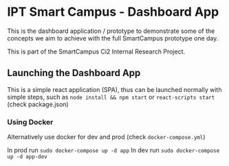 # IPT Smart Campus - Dashboard App

This is the dashboard application / prototype to demonstrate some of the concepts we aim to achieve with the full SmartCampus prototype one day.

This is part of the SmartCampus Ci2 Internal Research Project.

## Launching the Dashboard App

This is a simple react application (SPA), thus can be launched normally with simple steps, such as `node install && npm start` or `react-scripts start` (check package.json)

### Using Docker

Alternatively use docker for dev and prod (check `docker-compose.yml`)

In prod run `sudo docker-compose up -d app`
In dev run `sudo docker-compose up -d app-dev`

